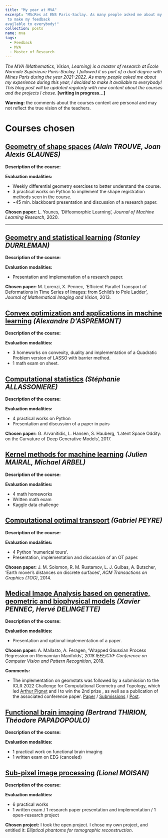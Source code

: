 ```yaml
---
title: "My year at MVA"
excerpt: "MScRes at ENS Paris-Saclay. As many people asked me about my experience as a Master MVA student, I decided
 to make my feedback
available to everybody!"
collection: posts
name: mva
tags:
  - Feedback
  - MVA
  - Master of Research
---
```

*The MVA (Mathematics, Vision, Learning) is a master of research at École Normale 
Supérieure Paris-Saclay. 
I followed it as part of a dual degree with Mines Paris during the year 2021-2022. 
As many people asked me about my experience during this year, I decided to make it available to everybody! This blog
post will be updated regularly with new content about the courses and the projects I chose.*
**[writing in progress...]**

**Warning:** the comments about the courses content are personal and may not reflect
 the true vision of the teachers.
 
# Courses chosen
## [Geometry of shape spaces](https://www.master-mva.com/cours/geometrie-et-espaces-de-formes/) *(Alain TROUVE, Joan Alexis GLAUNES)*
**Description of the course:**

**Evaluation modalities:**
- Weekly differential geometry exercises to better understand the course.
- 3 practical works on Python to implement the shape registration methods seen in the
 course.
- ~45 min. blackboard presentation and discussion of a research paper.

**Chosen paper:** 
L. Younes, ‘Diffeomorphic Learning’, *Journal of Machine Learning Research*, 2020.


---

## [Geometry and statistical learning](https://www.master-mva.com/cours/analyse-de-donnees-longitudinales-approches-geometriques-et-statistiques/) *(Stanley DURRLEMAN)*
**Description of the course:**

**Evaluation modalities:**
- Presentation and implementation of a research paper.

**Chosen paper:** 
M. Lorenzi, X. Pennec, 
‘Efficient Parallel Transport of Deformations in Time Series of Images: from Schild’s
to Pole Ladder’, *Journal of Mathematical Imaging and Vision*, 2013.

## [Convex optimization and applications in machine learning](https://www.master-mva.com/cours/convex-optimization-and-applications-in-machine-learning/) *(Alexandre D'ASPREMONT)*
**Description of the course:**

**Evaluation modalities:**
- 3 homeworks on convexity, duality and implementation of a Quadratic Problem version of
 LASSO with barrier method.
- 1 math exam on sheet.

## [Computational statistics](https://www.master-mva.com/cours/computational-statistics/) *(Stéphanie ALLASSONIERE)*
**Description of the course:**

**Evaluation modalities:**
- 4 practical works on Python
- Presentation and discussion of a paper in pairs

**Chosen paper:** 
G. Arvanitidis, L. Hansen, S. Hauberg, 
‘Latent Space Oddity: on the Curvature of Deep Generative Models’, 2017.

## [Kernel methods for machine learning](https://www.master-mva.com/cours/kernel-methods-for-machine-learning/) *(Julien MAIRAL, Michael ARBEL)*
**Description of the course:**

**Evaluation modalities:**
- 4 math homeworks
- Written math exam
- Kaggle data challenge

## [Computational optimal transport](https://www.master-mva.com/cours/computational-optimal-transport/) *(Gabriel PEYRE)*
**Description of the course:**

**Evaluation modalities:**
- 4 Python 'numerical tours'.
- Presentation, implementation and discussion of an OT paper.

**Chosen paper:** 
J. M. Solomon, R. M. Rustamov, L. J. Guibas, A. Butscher, 
‘Earth mover’s distances on discrete surfaces’, *ACM Transactions on Graphics (TOG)*,
 2014.


## [Medical Image Analysis based on generative, geometric and biophysical models](https://www.master-mva.com/cours/introduction-to-medical-image-analysis/) *(Xavier PENNEC, Hervé DELINGETTE)*
**Description of the course:**

**Evaluation modalities:**
- Presentation and optional implementation of a paper.

**Chosen paper:** 
A. Mallasto, A. Feragen, ‘Wrapped Gaussian Process Regression on Riemannian Manifolds’,
*2018 IEEE/CVF Conference on Computer Vision and Pattern Recognition*,
2018.

**Comments:**
- The implementation on geomstats was followed by a submission to the 
ICLR 2022 Challenge for Computational Geometry and Topology, which led 
[Arthur Pignet](https://www.linkedin.com/in/arthurpignet/) and I to win the 2nd prize
, as well as a publication of the associated conference paper. 
[Paper](https://arxiv.org/abs/2206.09048) / 
[Submissions](https://github.com/geomstats/challenge-iclr-2022) / 
[Post](https://tomszwagier.github.io/posts/2022-07-16-wgpr/).

## [Functional brain imaging](https://www.master-mva.com/cours/imagerie-fonctionnelle-cerebrale-et-interface-cerveau-machine/) *(Bertrand THIRION, Théodore PAPADOPOULO)*
**Description of the course:**

**Evaluation modalities:**
- 1 practical work on functional brain imaging
- 1 written exam on EEG (canceled)

## [Sub-pixel image processing](https://www.master-mva.com/cours/sub-pixel-image-processing/) *(Lionel MOISAN)*
**Description of the course:**

**Evaluation modalities:**
- 6 practical works
- 1 written exam / 1 research paper presentation and implementation / 1 open-research
 project

**Chosen project:** 
I took the open project. I chose my own project, and entitled it: 
*Elliptical phantoms for tomographic reconstruction*.